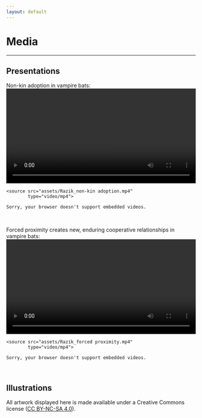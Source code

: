 ```yaml
---
layout: default
---
```

# Media
---

## Presentations
Non-kin adoption in vampire bats: <br/>
<video controls width="100%">

    <source src="assets/Razik_non-kin adoption.mp4"
            type="video/mp4">

    Sorry, your browser doesn't support embedded videos.
</video> <br/>


Forced proximity creates new, enduring cooperative relationships in vampire bats: <br/>
<video controls width="100%">

    <source src="assets/Razik_forced proximity.mp4"
            type="video/mp4">

    Sorry, your browser doesn't support embedded videos.
</video> <br/>


## Illustrations
All artwork displayed here is made available under a Creative Commons license ([CC BY-NC-SA 4.0](https://creativecommons.org/licenses/by-nc-sa/4.0/)).
